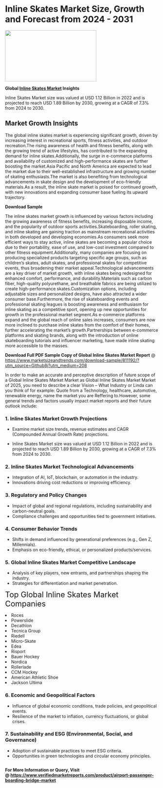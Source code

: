 <H1>Inline Skates Market Size, Growth and Forecast from 2024 - 2031</H1><img class="aligncenter size-medium wp-image-584254" src="https://thirdeyenews.in/wp-content/uploads/2024/09/Global-Market-Research-300x168.jpeg" alt="" width="300" height="168" /><p><strong>Global&nbsp;<a href="https://www.marketsizeandtrends.com/download-sample/811192/?utm_source=Github8j?utm_medium=208">Inline Skates Market</a> Insights</strong></p><p>Inline Skates Market size was valued at USD 1.12 Billion in 2022 and is projected to reach USD 1.89 Billion by 2030, growing at a CAGR of 7.3% from 2024 to 2030.</p><p><h2>Market Growth Insights</h2> <p>The global inline skates market is experiencing significant growth, driven by increasing interest in recreational sports, fitness activities, and outdoor recreation.The rising awareness of health and fitness benefits, along with the growing trend of active lifestyles, has contributed to the expanding demand for inline skates.Additionally, the surge in e-commerce platforms and availability of customized and high-performance skates are further boosting the market.Asia Pacific and North America are expected to lead the market due to their well-established infrastructure and growing number of skating enthusiasts.The market is also benefiting from technological advancements in skate design and the development of eco-friendly materials.As a result, the inline skate market is poised for continued growth, with new innovations and expanding consumer base fueling its upward trajectory.</p> <p><strong>Download Sample</strong></p> <p>The inline skates market growth is influenced by various factors including the growing awareness of fitness benefits, increasing disposable income, and the popularity of outdoor sports activities.Skateboarding, roller skating, and inline skating are gaining traction as mainstream recreational activities in both developed and developing economies.As consumers seek more efficient ways to stay active, inline skates are becoming a popular choice due to their portability, ease of use, and low-cost investment compared to other fitness equipment.Additionally, many companies are focusing on producing specialized products targeting specific age groups, such as children’s skates, adult skates, and professional skates for competitive events, thus broadening their market appeal.Technological advancements are a key driver of market growth, with inline skates being redesigned for enhanced comfort, performance, and durability.Materials such as carbon fiber, high-quality polyurethane, and breathable fabrics are being utilized to create high-performance skates.Customization options, including adjustable sizes and personalized designs, have also attracted a wider consumer base.Furthermore, the rise of skateboarding events and professional skating leagues is boosting awareness and enthusiasm for inline skating as a competitive sport, opening up new opportunities for growth in the professional market segment.As e-commerce platforms expand and the global reach of online sales increases, consumers are now more inclined to purchase inline skates from the comfort of their homes, further accelerating the market’s growth.Partnerships between e-commerce platforms and skating brands, along with the introduction of online skateboarding tutorials and influencer marketing, have made inline skating more accessible to the masses.<p><span class=""><strong>Download Full PDF Sample Copy of Global Inline Skates Market Report</strong> @ <a href="https://www.marketsizeandtrends.com/download-sample/811192/?utm_source=Github8j?utm_medium=208" target="_blank">https://www.marketsizeandtrends.com/download-sample/811192/?utm_source=Github8j?utm_medium=208</a></span></p><p>In order to make an accurate and perceptive description of future scope of a Global&nbsp;Inline Skates Market Market as Global&nbsp;Inline Skates Market Market of 2025, you need to describe a clear Vision &ndash; What Industry or Linda can you think of for example: Quote from a Technology, healthcare, automotive, renewable energy, name the market you are Reffering to.However, some general trends and factors usually impact market reports and their future outlook include:</p><h3>1.&nbsp;<strong>Inline Skates Market Growth Projections</strong></h3><ul><li>Examine market size trends, revenue estimates and CAGR (Compounded Annual Growth Rate) projections.</li><li><p>Inline Skates Market size was valued at USD 1.12 Billion in 2022 and is projected to reach USD 1.89 Billion by 2030, growing at a CAGR of 7.3% from 2024 to 2030.</p></li></ul><h3>2.&nbsp;<strong>Inline Skates Market Technological Advancements</strong></h3><ul><li>Integration of AI, IoT, blockchain, or automation in the industry.</li><li>Innovations driving cost reductions or improving efficiency.</li></ul><h3>3.&nbsp;<strong>Regulatory and Policy Changes</strong></h3><ul><li>Impact of global and regional regulations, including sustainability and carbon-neutral goals.</li><li>Compliance challenges and opportunities tied to government initiatives.</li></ul><h3>4.&nbsp;<strong>Consumer Behavior Trends</strong></h3><ul><li>Shifts in demand influenced by generational preferences (e.g., Gen Z, Millennials).</li><li>Emphasis on eco-friendly, ethical, or personalized products/services.</li></ul><h3>5.&nbsp;<strong>Global Inline Skates Market Competitive Landscape</strong></h3><ul><li>Analysis of key players, new entrants, and partnerships shaping the industry.</li><li>Strategies for differentiation and market penetration.</li></ul><p data-pm-slice="1 1 []"><span style="color: inherit; font-family: inherit; font-size: 25px;">Top Global Inline Skates Market Companies</span></p><div class="" data-test-id=""><p><li>Roces</li><li> Powerslide</li><li> Decathlon</li><li> Tecnica Group</li><li> Riedell</li><li> Micro-Skate</li><li> Edea</li><li> Risport</li><li> Bauer Hockey</li><li> Nordica</li><li> Rollerlade</li><li> CCM Hockey</li><li> American Athletic Shoe</li><li> Jackson Ultima</li></p></div><h3>6.&nbsp;<strong>Economic and Geopolitical Factors</strong></h3><ul><li>Influence of global economic conditions, trade policies, and geopolitical events.</li><li>Resilience of the market to inflation, currency fluctuations, or global crises.</li></ul><h3>7.&nbsp;<strong>Sustainability and ESG (Environmental, Social, and Governance)</strong></h3><ul><li>Adoption of sustainable practices to meet ESG criteria.</li><li>Opportunities in green technologies and circular economy principles.</li></ul><h2><strong style="font-size: 14px;">For More Information or Query, Visit @&nbsp;</strong><a style="background-color: #ffffff; font-size: 14px;" href="https://www.marketsizeandtrends.com/report/inline-skates-market/" target="_blank">https://www.verifiedmarketreports.com/product/airport-passenger-boarding-bridge-market</a></h2>